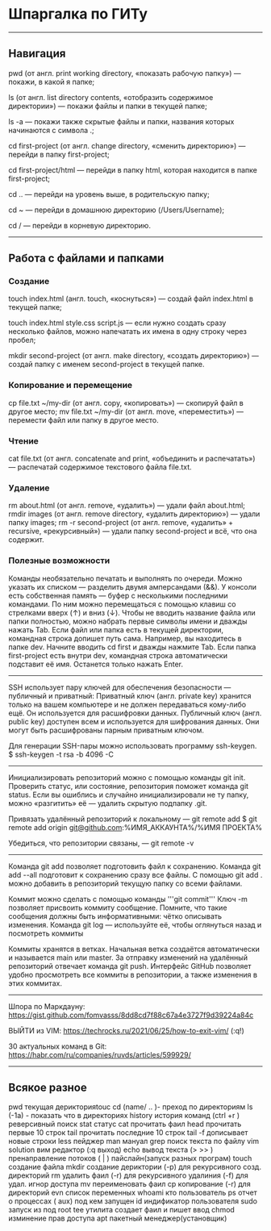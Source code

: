 # Шпаргалка по ГИТу 

---

## Навигация
pwd (от англ. print working directory, «показать рабочую папку») — покажи, в какой я папке;

ls (от англ. list directory contents, «отобразить содержимое директории») — покажи файлы и папки в текущей папке;

ls -a — покажи также скрытые файлы и папки, названия которых начинаются с символа .;

cd first-project (от англ. change directory, «сменить директорию») — перейди в папку first-project;

cd first-project/html — перейди в папку html, которая находится в папке first-project;

cd .. — перейди на уровень выше, в родительскую папку;

cd ~ — перейди в домашнюю директорию (/Users/Username);

cd / — перейди в корневую директорию.


---

## Работа с файлами и папками
### Создание
touch index.html (англ. touch, «коснуться») — создай файл index.html в текущей папке;

touch index.html style.css script.js — если нужно создать сразу несколько файлов, можно напечатать их имена в одну строку через пробел;

mkdir second-project (от англ. make directory, «создать директорию») — создай папку с именем second-project в текущей папке.


### Копирование и перемещение
cp file.txt ~/my-dir (от англ. copy, «копировать») — скопируй файл в другое место;
mv file.txt ~/my-dir (от англ. move, «переместить») — перемести файл или папку в другое место.


### Чтение
cat file.txt (от англ. concatenate and print, «объединить и распечатать») — распечатай содержимое текстового файла file.txt.


### Удаление
rm about.html (от англ. remove, «удалить») — удали файл about.html;
rmdir images (от англ. remove directory, «удалить директорию») — удали папку images;
rm -r second-project (от англ. remove, «удалить» + recursive, «рекурсивный») — удали папку second-project и всё, что она содержит.


### Полезные возможности
Команды необязательно печатать и выполнять по очереди. Можно указать их списком — разделить двумя амперсандами (&&).
У консоли есть собственная память — буфер с несколькими последними командами. По ним можно перемещаться с помощью клавиш со стрелками вверх (↑) и вниз (↓).
Чтобы не вводить название файла или папки полностью, можно набрать первые символы имени и дважды нажать Tab. Если файл или папка есть в текущей директории, командная строка допишет путь сама.
Например, вы находитесь в папке dev. Начните вводить cd first и дважды нажмите Tab. Если папка first-project есть внутри dev, командная строка автоматически подставит её имя. Останется только нажать Enter.


---


SSH использует пару ключей для обеспечения безопасности — публичный и приватный: 
Приватный ключ (англ. private key) хранится только на вашем компьютере и не должен передаваться кому-либо ещё. Он используется для расшифровки данных.
Публичный ключ (англ. public key) доступен всем и используется для шифрования данных. Они могут быть расшифрованы парным приватным ключом.

Для генерации SSH-пары можно использовать программу ssh-keygen.
$ ssh-keygen -t rsa -b 4096 -C

---

Инициализировать репозиторий можно с помощью команды git init.
Проверить статус, или состояние, репозитория поможет команда git status.
Если вы ошиблись и случайно инициализировали не ту папку, можно «разгитить» её — удалить скрытую подпапку .git.


Привязать удалённый репозиторий к локальному — git remote add
$ git remote add origin git@github.com:%ИМЯ_АККАУНТА%/%ИМЯ ПРОЕКТА%

Убедиться, что репозитории связаны, — git remote -v


---


Команда git add позволяет подготовить файл к сохранению.
Команда git add --all подготовит к сохранению сразу все файлы.
С помощью git add . можно добавить в репозиторий текущую папку со всеми файлами.

Коммит можно сделать с помощью команды '''git commit'''
Ключ -m позволяет присвоить коммиту сообщение. Помните, что такие сообщения должны быть информативными: чётко описывать изменения.
Команда git log — используйте её, чтобы оглянуться назад и посмотреть коммиты

Коммиты хранятся в ветках. Начальная ветка создаётся автоматически и называется main или master.
За отправку изменений на удалённый репозиторий отвечает команда git push.
Интерфейс GitHub позволяет удобно просмотреть все коммиты в репозитории, а также изменения в этих коммитах.


---


Шпора по Маркдауну: https://gist.github.com/fomvasss/8dd8cd7f88c67a4e3727f9d39224a84c

ВЫЙТИ из VIM: https://techrocks.ru/2021/06/25/how-to-exit-vim/ (:q!)

30 актуальных команд в Git: https://habr.com/ru/companies/ruvds/articles/599929/


---

## Всякое разное

pwd  текущая дерикторияtouc
cd (name/ .. )- преход по директориям
ls (-1a) - показать что в директориях
history история команд
(ctrl +r ) реверсивный поиск
stat статус 
cat прочитать фаил
head прочитать первые 10 строк
tail прочитать последние 10 строк
tail -f дописывает новые строки
less пейджер
man мануал
grep поиск текста по файлу
vim solution вим редактор (:q выход)
echo вывод текста
(> >> ) пренаправление потоков
( | ) пайслайн(запуск разных програм)
touch создание файла
mkdir создание дериктории
    (-p) для рекурсивного созд. директорий 
rm удалить фаил
    (-r) для рекурсивного удалиния
    (-f) для удал. игнор доступа
mv переименовать фаил
cp  копирование (-r) для директорий 
evn список переменных
whoami кто пользователь
ps отчет о процессах
    ( aux) под кем запущен
id индификатор пользователя
sudo запуск из под root
tee утилита создает фаил и пишет ввод
chmod изминение прав доступа
apt пакетный менеджер(установщик)
